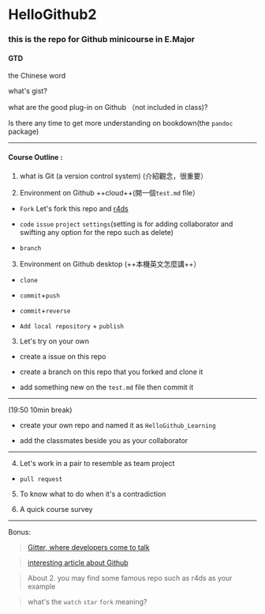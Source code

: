 # HelloGithub2


### this is the repo for Github minicourse in E.Major 

#### GTD

the Chinese word

what's gist?

what are the good plug-in on Github （not included in class)?

Is there any time to get more understanding on bookdown(the `pandoc` package)




---

#### Course Outline : 

 1. what is Git (a version control system) (介紹觀念，很重要）
 
 2. Environment on Github ++cloud++(開一個`test.md` file）
 
 - `Fork` Let's fork this repo and [r4ds](https://github.com/hadley/r4ds)
 
 - `code` `issue` `project` `settings`(setting is for adding collaborator and swifting any option for the repo such as delete)
 
 - `branch` 
 
 3. Environment on  Github desktop (++本機英文怎麼講++）
 
 - `clone`
 
 - `commit`+`push`
 
 - `commit`+`reverse`
 
 - `Add local repository` + `publish`
 
 3. Let's try on your own 
 
 - create a issue on this repo
 
 - create a branch on this repo that you forked and clone it
 
 - add something new on the `test.md` file then commit it 
 
 ---
 
 (19:50 10min break)
 
 - create your own repo and named it as `HelloGithub_Learning`
 
 - add the classmates beside you as your collaborator
 
 --- 
 
 4. Let's work in a pair to resemble as team project
 
 - `pull request`
 
 
 
 5. To know what to do when it's a contradiction
 
 6. A quick course survey
 
 ---
 
 Bonus:
 
> [Gitter, where developers come to talk](https://gitter.im/apps)

> [interesting article about Github](https://www.ithome.com.tw/news/95284)



> About 2. you may find some famous repo such as r4ds as your example

> what's the `watch` `star` `fork` meaning?


